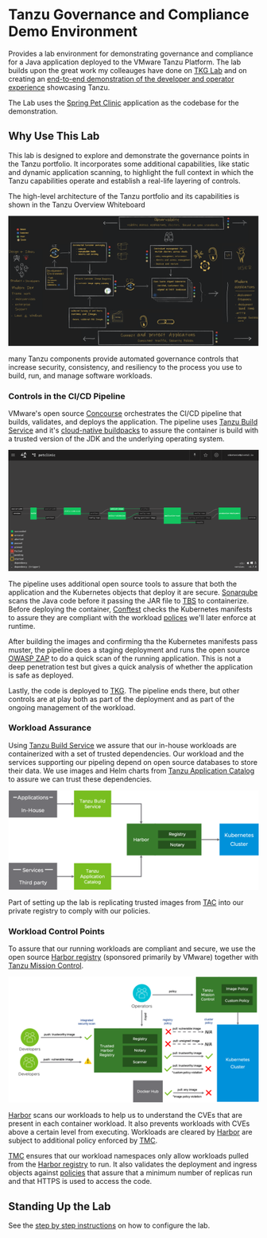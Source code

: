 # Tanzu Governance and Compliance Demo Environment

Provides a lab environment for demonstrating governance and compliance
for a Java application deployed to the VMware Tanzu Platform. The lab
builds upon the great work my colleauges have done on [TKG Lab](https://github.com/Tanzu-Solutions-Engineering/tkg-lab) 
and on creating an [end-to-end demonstration of the developer and operator experience](https://github.com/doddatpivotal/tkg-lab-e2e-adaptation) showcasing Tanzu.

The Lab uses the [Spring Pet Clinic](https://github.com/spring-projects/spring-petclinic)
application as the codebase for the demonstration. 

## Why Use This Lab

This lab is designed to explore and demonstrate the governance points in
the Tanzu portfolio. It incorporates some additional capabilities, like
static and dynamic application scanning, to highlight the full context in 
which the Tanzu capabilities operate and establish a real-life layering of 
controls.

The high-level architecture of the Tanzu portfolio and its capabilities is
shown in the Tanzu Overview Whiteboard

![Tanzu Overvierw Whiteboard](docs/whiteboard.png)

many Tanzu components provide automated governance controls that increase
security, consistency, and resiliency to the process you use to build, run,
and manage software workloads.

### Controls in the CI/CD Pipeline

VMware's open source [Concourse](https://concourse-ci.org) orchestrates the
CI/CD pipeline that builds, validates, and deploys the application. The 
pipeline uses [Tanzu Build Service](https://tanzu.vmware.com/build-service)
and it's [cloud-native buildpacks](https://buildpacks.io) to assure the 
container is build with a trusted version of the JDK and the underlying
operating system.

![CI/CD pipeline with Tanzu Build Service](docs/pipeline.png)

The pipeline uses additional open source tools to assure that both the 
application and the Kubernetes objects that deploy it are secure. 
[Sonarqube](https://sonarqube.com) scans the Java code before it passing 
the JAR file to [TBS](https://tanzu.vmware.com/build-service) to 
containerize. Before deploying the container, [Conftest](https://conftest.dev)
checks the Kubernetes manifests to assure they are compliant with the
workload [polices](conftest/policy) we'll later enforce at runtime.

After building the images and confirming tha the Kubernetes manifests
pass muster, the pipeline does a staging deployment and runs the open 
source [OWASP ZAP](https://owasp.org/www-project-zap/) to do a quick scan 
of the running application. This is not a deep penetration test but gives
a quick analysis of whether the application is safe as deployed.

Lastly, the code is deployed to [TKG](https://tanzu.vmware.com/kubernetes-grid).
The pipeline ends there, but other controls are at play both as part
of the deployment and as part of the ongoing management of the workload.

### Workload Assurance

Using [Tanzu Build Service](https://tanzu.vmware.com/build-service) we 
assure that our in-house workloads are containerized with a set of 
trusted dependencies. Our workload and the services supporting our 
pipeling depend on open source databases to store their data. We use
images and Helm charts from [Tanzu Application Catalog](https://tanzu.vmware.com/application-catalog)
to assure we can trust these dependencies.

![Building workload trust](docs/workload-trust.png)

Part of setting up the lab is replicating trusted images from
[TAC](https://tanzu.vmware.com/application-catalog) into our private
registry to comply with our policies.

### Workload Control Points

To assure that our running workloads are compliant and secure, we use
the open source [Harbor registry](https://goharbor.io) (sponsored
primarily by VMware) together with [Tanzu Mission Control](https://tanzu.vmware.com/mission-control).

![Harbor and TMC control points](docs/workload-controls.png)

[Harbor](https://goharbor.io) scans our workloads to help us to 
understand the CVEs that are present in each container workload. It
also prevents workloads with CVEs above a certain level from 
executing. Workloads are cleared by [Harbor](https://goharbor.io)
are subject to additional policy enforced by [TMC](https://tanzu.vmware.com/mission-control).

[TMC](https://tanzu.vmware.com/mission-control) ensures that our
workload namespaces only allow workloads pulled from the [Harbor 
registry](https://goharbor.io) to run. It also validates the 
deployment and ingress objects against [policies](tmc/policy/template)
that assure that a minimum number of replicas run and that HTTPS
is used to access the code.

## Standing Up the Lab

See the [step by step instructions](docs/instructions.md) on how to configure
the lab.
